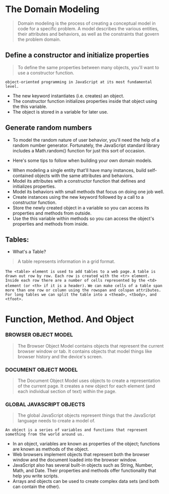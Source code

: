 # The Domain Modeling
> Domain modeling is the process of creating a conceptual model in code for a specific problem. A model describes the various entities, their attributes and behaviors, as well as the constraints that govern the problem domain. 

## Define a constructor and initialize properties
> To define the same properties between many objects, you'll want to use a constructor function.

`object-oriented programming in JavaScript at its most fundamental level.`

- The new keyword instantiates (i.e. creates) an object.
- The constructor function initializes properties inside that object using the this variable.
- The object is stored in a variable for later use.

## Generate random numbers
- To model the random nature of user behavior, you'll need the help of a random number generator. Fortunately, the JavaScript standard library includes a Math.random() function for just this sort of occasion.

* Here's some tips to follow when building your own domain models.

- When modeling a single entity that'll have many instances, build self-contained objects with the same attributes and behaviors.
- Model its attributes with a constructor function that defines and initializes properties.
- Model its behaviors with small methods that focus on doing one job well.
- Create instances using the new keyword followed by a call to a constructor function.
- Store the newly created object in a variable so you can access its properties and methods from outside.
- Use the this variable within methods so you can access the object's properties and methods from inside.

## Tables:
* What's a Table?
> A table represents information in a grid format. 

`The <table> element is used to add tables to a web page.`
`A table is drawn out row by row. Each row is created with the <tr> element.`
`Inside each row there are a number of cells represented by the <td> element (or <th> if it is a header).`
`We can make cells of a table span more than one row or column using the rowspan and colspan attributes.`
`For long tables we can split the table into a <thead>, <tbody>, and <tfoot>.`


# Function, Method. And Object

### BROWSER OBJECT MODEL 
> The Browser Object Model contains objects that represent the current browser window or tab. It contains objects that model things like browser history and the device's screen. 

### DOCUMENT OBJECT MODEL 
> The Document Object Model uses objects to create a representation of the current page. It creates a new object for each element (and each individual section of text) within the page. 

### GLOBAL JAVASCRIPT OBJECTS 
> The global JavaScript objects represent things that the JavaScript language needs to create a model of.

`An object is a series of variables and functions that represent something from the world around us.`

- In an object, variables are known as properties of the object; functions are known as methods of the object.
- Web browsers implement objects that represent both the browser window and the document loaded into the browser window.
- JavaScript also has several built-in objects such as String, Number, Math, and Date. Their properties and methods offer functionality that help you write scripts.
- Arrays and objects can be used to create complex data sets (and both can contain the other). 

